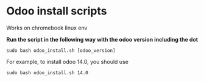 # Odoo install scripts

Works on chromebook linux env

**Run the script in the following way with the odoo version including the dot**

``sudo bash odoo_install.sh [odoo_version]``


For example, to install odoo 14.0, you should use

``sudo bash odoo_install.sh 14.0``

